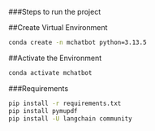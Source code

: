 ###Steps to run the project


##Create Virtual Environment

```bash
conda create -n mchatbot python=3.13.5
```

##Activate the Environment

```bash
conda activate mchatbot
```

###Requirements

```bash
pip install -r requirements.txt
pip install pymupdf
pip install -U langchain community
```
